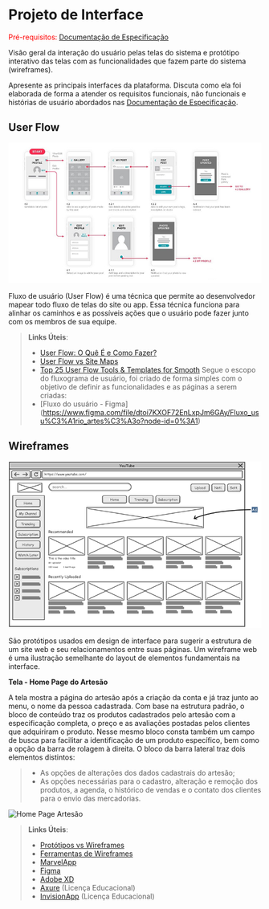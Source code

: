 
# Projeto de Interface

<span style="color:red">Pré-requisitos: <a href="2-Especificação do Projeto.md"> Documentação de Especificação</a></span>

Visão geral da interação do usuário pelas telas do sistema e protótipo interativo das telas com as funcionalidades que fazem parte do sistema (wireframes).

 Apresente as principais interfaces da plataforma. Discuta como ela foi elaborada de forma a atender os requisitos funcionais, não funcionais e histórias de usuário abordados nas <a href="2-Especificação do Projeto.md"> Documentação de Especificação</a>.

## User Flow

![Exemplo de UserFlow](img/userflow.jpg)

Fluxo de usuário (User Flow) é uma técnica que permite ao desenvolvedor mapear todo fluxo de telas do site ou app. Essa técnica funciona para alinhar os caminhos e as possíveis ações que o usuário pode fazer junto com os membros de sua equipe.

> **Links Úteis**:
> - [User Flow: O Quê É e Como Fazer?](https://medium.com/7bits/fluxo-de-usu%C3%A1rio-user-flow-o-que-%C3%A9-como-fazer-79d965872534)
> - [User Flow vs Site Maps](http://designr.com.br/sitemap-e-user-flow-quais-as-diferencas-e-quando-usar-cada-um/)
> - [Top 25 User Flow Tools & Templates for Smooth](https://www.mockplus.com/blog/post/user-flow-tools)
Segue o escopo do fluxograma de usuário, foi criado de forma simples com o objetivo de definir as funcionalidades e as páginas a serem criadas:
> - [Fluxo do usuário - Figma] (https://www.figma.com/file/dtoi7KXOF72EnLxpJm6GAy/Fluxo_usu%C3%A1rio_artes%C3%A3o?node-id=0%3A1)


## Wireframes

![Exemplo de Wireframe](img/wireframe-example.png)

São protótipos usados em design de interface para sugerir a estrutura de um site web e seu relacionamentos entre suas páginas. Um wireframe web é uma ilustração semelhante do layout de elementos fundamentais na interface.
 
**Tela - Home Page do Artesão**

A tela mostra a página do artesão após a criação da conta e já traz junto ao menu, o nome da pessoa cadastrada.
Com base na estrutura padrão, o bloco de conteúdo traz os produtos cadastrados pelo artesão com a especificação completa, o preço e as avaliações postadas pelos clientes que adquiriram o produto. Nesse mesmo bloco consta também um campo de busca para facilitar a identificação de um produto específico, bem como a opção da barra de rolagem à direita. O bloco da barra lateral traz dois elementos distintos:
> - As opções de alterações dos dados cadastrais do artesão;
> - As opções necessárias para o cadastro, alteração e remoção dos produtos, a agenda, o histórico de vendas e o contato dos clientes para o envio das mercadorias.

![Home Page Artesão](Home_Page_Artesão.png)


> **Links Úteis**:
> - [Protótipos vs Wireframes](https://www.nngroup.com/videos/prototypes-vs-wireframes-ux-projects/)
> - [Ferramentas de Wireframes](https://rockcontent.com/blog/wireframes/)
> - [MarvelApp](https://marvelapp.com/developers/documentation/tutorials/)
> - [Figma](https://www.figma.com/)
> - [Adobe XD](https://www.adobe.com/br/products/xd.html#scroll)
> - [Axure](https://www.axure.com/edu) (Licença Educacional)
> - [InvisionApp](https://www.invisionapp.com/) (Licença Educacional)
